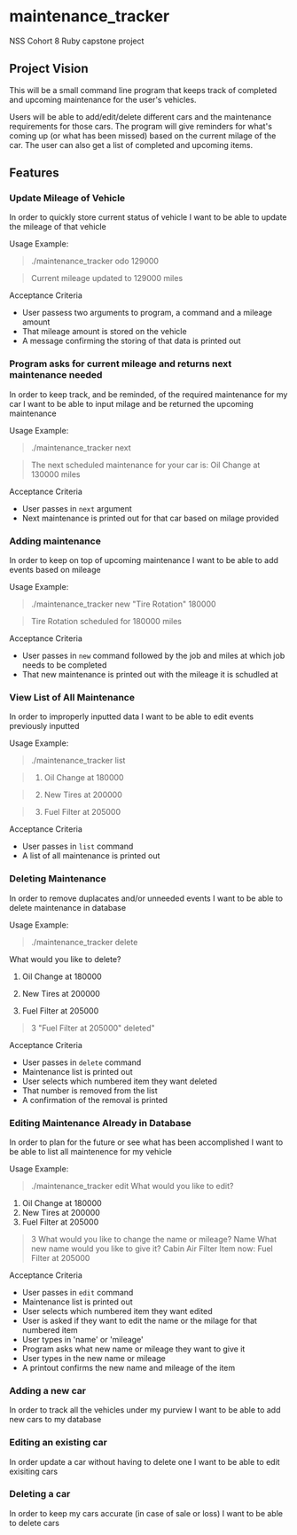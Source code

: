 # maintenance_tracker
NSS Cohort 8 Ruby capstone project

## Project Vision

This will be a small command line program that keeps track of completed and upcoming maintenance for the user's vehicles.

Users will be able to add/edit/delete different cars and the maintenance requirements for those cars. The program will give reminders for what's coming up (or what has been missed) based on the current milage of the car. The user can also get a list of completed and upcoming items.

## Features

### Update Mileage of Vehicle

In order to quickly store current status of vehicle I want to be able to update the mileage of that vehicle

Usage Example:

  > ./maintenance_tracker odo 129000
  
  > Current mileage updated to 129000 miles
  
Acceptance Criteria

  * User passess two arguments to program, a command and a mileage amount
  * That mileage amount is stored on the vehicle
  * A message confirming the storing of that data is printed out

### Program asks for current mileage and returns next maintenance needed

In order to keep track, and be reminded, of the required maintenance for my car I want to be able to input milage and be returned the upcoming maintenance

Usage Example:

  > ./maintenance_tracker next
  
  > The next scheduled maintenance for your car is: Oil Change at 130000 miles
  
Acceptance Criteria

* User passes in `next` argument
* Next maintenance is printed out for that car based on milage provided
  
### Adding maintenance

In order to keep on top of upcoming maintenance I want to be able to add events based on mileage

Usage Example:

  > ./maintenance_tracker new "Tire Rotation" 180000
  
  > Tire Rotation scheduled for 180000 miles
  
Acceptance Criteria

* User passes in `new` command followed by the job and miles at which job needs to be completed
* That new maintenance is printed out with the mileage it is schudled at

### View List of All Maintenance

In order to improperly inputted data I want to be able to edit events previously inputted

Usage Example:

  > ./maintenance_tracker list
  
  > 1. Oil Change at 180000

  > 2. New Tires at 200000

  > 3. Fuel Filter at 205000

Acceptance Criteria

* User passes in `list` command
* A list of all maintenance is printed out

### Deleting Maintenance

In order to remove duplacates and/or unneeded events I want to be able to delete maintenance in database

Usage Example:

  > ./maintenance_tracker delete
  
  What would you like to delete?
  
  1. Oil Change at 180000
  
  2. New Tires at 200000
  
  3. Fuel Filter at 205000
  
  > 3
  "Fuel Filter at 205000" deleted"
  
Acceptance Criteria

* User passes in `delete` command
* Maintenance list is printed out
* User selects which numbered item they want deleted
* That number is removed from the list
* A confirmation of the removal is printed


### Editing Maintenance Already in Database

In order to plan for the future or see what has been accomplished I want to be able to list all maintenence for my vehicle

Usage Example:

  > ./maintenance_tracker edit
  What would you like to edit?
  1. Oil Change at 180000
  2. New Tires at 200000
  3. Fuel Filter at 205000
  > 3
  What would you like to change the name or mileage?
  > Name
  What new name would you like to give it?
  > Cabin Air Filter
  Item now: Fuel Filter at 205000
  
  
Acceptance Criteria

* User passes in `edit` command
* Maintenance list is printed out
* User selects which numbered item they want edited
* User is asked if they want to edit the name or the milage for that numbered item
* User types in 'name' or 'mileage'
* Program asks what new name or mileage they want to give it
* User types in the new name or mileage
* A printout confirms the new name and mileage of the item


### Adding a new car

In order to track all the vehicles under my purview I want to be able to add new cars to my database

### Editing an existing car

In order update a car without having to delete one I want to be able to edit exisiting cars

### Deleting a car

In order to keep my cars accurate (in case of sale or loss) I want to be able to delete cars

